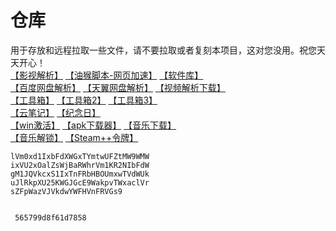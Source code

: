 #  仓库
用于存放和远程拉取一些文件，请不要拉取或者复刻本项目，这对您没用。祝您天天开心！  
[【影视解析】](https://ck.ligus.top/jx/)
[【油猴脚本-网页加速】](https://ck.ligus.top/油猴脚本/instantpage.user.js)
 [【软件库】](https://ck.ligus.top/exe)   
[【百度网盘解析】](http://pan.naifei.cc/new/)
[【天翼网盘解析】](https://189.ly93.cc/)
[【视频解析下载】](https://youtube.iiilab.com/)  
[【工具箱】](https://tool.lu/)
[【工具箱2】](https://www.dute.org/)
[【工具箱3】](https://www.sojson.com/)  
[【云笔记】](https://tibiji.com/)
[【纪念日】](https://ligusx.github.io/love/)   
[【win激活】](https://ck.ligus.top/rar/激活工具.rar)
[【apk下载器】](https://m.apkpure.com/apk-downloader)
[【音乐下载】](https://www.sixyin.com/wuyin/index.php)   
[【音乐解锁】](https://ck.ligus.top/yyjs)
[【Steam++令牌】](https://ck.ligus.top/Steam++令牌.mpo)


    lVm0xd1IxbFdXWGxTYmtwUFZtMW9WMW
    ixVU2xOalZsWjBaRWhrVm1KR2NIbFdW
    gM1JQVkcxS1IxTnFRbHBOUmxwTVdWUk
    uJlRkpXU25KWGJGcE9WakpvTWxaclVr
    sZFpWazVJVkdwYWFHVnFRVGs9


     565799d8f61d7858
